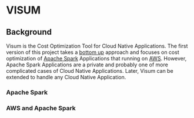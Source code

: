 # VISUM 

## Background
Visum is the Cost Optimization Tool for Cloud Native Applications. The first version of this project takes a [bottom up](https://en.wikipedia.org/wiki/Top-down_and_bottom-up_design) approach and focuses on cost optimization of [Apache Spark](https://spark.apache.org/) Applications that running on [AWS](https://en.wikipedia.org/wiki/Amazon_Web_Services/). However, Apache Spark Applications are a private and probably one of more complicated cases of Cloud Native Applications. Later, Visum can be extended to handle any Cloud Native Application.

### Apache Spark

### AWS and Apache Spark




